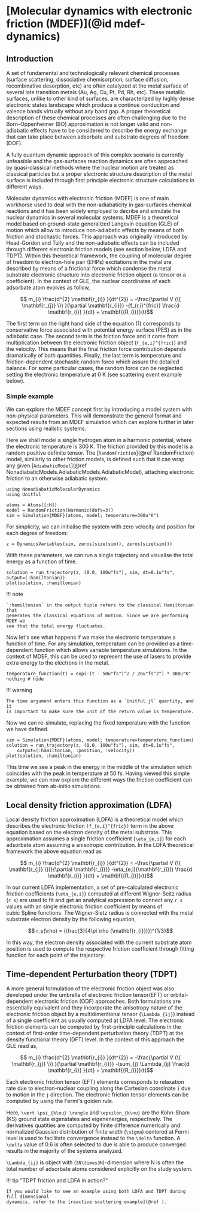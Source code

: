# [Molecular dynamics with electronic friction (MDEF)](@id mdef-dynamics)

## Introduction
 
A set of fundamental and technologically relevant chemical processes (surface scattering, dissociative chemisorption, surface diffusion, recombinative desorption, etc) are often catalyzed at the metal surface of several late transition metals (Au, Ag, Cu, Pt, Pd, Rh, etc). These metallic surfaces, unlike to other kind of surfaces, are characterized by highly dense electronic states landscape which produce a continue conduction and valence bands virtually without any band gap. A proper theoretical description of these chemical processes are often challenging due to the Born-Oppenheimer (BO) approximation is not longer valid and non-adiabatic effects have to be considered to describe the energy exchange that can take place between adsorbate and substrate degrees of freedom (DOF).

A fully quantum dynamic approach of this complex scenario is currently unfeasible and the gas-surfaces reaction dynamics are often approached by quasi-classical methods where the nuclear motion are treated as classical particles but a proper electronic structure description of the metal surface is included through first principle electronic structure calculations in different ways. 

Molecular dynamics with electronic friction (MDEF) is one of main workhorse used to deal with the non-adiabaticity in gas-surfaces chemical reactions and it has been widely employed to decribe and simulate the nuclear dynamics in several molecular systems. MDEF is a theoretical model based on ground-state generalized Langevin equation (GLE) of motion which allow to introduce non-adiabatic effects by means of both friction and stochastic forces. This approach was originally introduced by Head-Gordon and Tully and the non-adiabatic effects can be included through different electronic friction models (see section below, LDFA and TDPT). Within this theoretical framework, the coupling of molecular degree of freedom to electron-hole pair (EHPs) excitations in the metal are described by means of a frictional force  which condense the metal substrate electronic structure into electronic friction object (a tensor or a coefficient). In the context of GLE, the nuclear coordinates of each adsorbate atom evolves as follow, 

```math
   m_{i} \frac{d^{2} \mathbf{r_{i}} }{dt^{2}} = -\frac{\partial V (\{ \mathbf{r_{j}} \}) }{\partial \mathbf{r_{i}}}  -{f_{r,i}^{fric}}  \frac{d \mathbf{r_{i}} }{dt} + \mathbf{{R_{i}}}(t)
```
The first term on the right hand side of the equation (1) corresponds to conservative force associated with potential energy surface (PES) as in the adiabatic case. The second term is the friction force and it come from multiplication between the electronic friction object (``f_{e,i}^{fric}``) and the velocity. This means that the final friction force contribution depends dramatically of both quantities. Finally, the last term is temperature and friction-dependent stochastic random force which assure the detailed balance. For some particular cases, the random force can be neglected setting the electronic temperature at 0 K (see scattering event example below).

### Simple example

We can explore the MDEF concept first by introducing a model system with non-physical
parameters. This will demonstrate the general format and expected results from an MDEF
simulation which can explore further in later sections using realistic systems.

Here we shall model a single hydrogen atom in a harmonic potential,
where the electronic temperature is 300 K.
The friction provided by this model is a random positive definite tensor.
The [`RandomFriction`](@ref RandomFriction) model, similarly to other friction models,
is defined such that it can wrap any given
[`AdiabaticModel`](@ref NonadiabaticModels.AdiabaticModels.AdiabaticModel),
attaching electronic friction to an otherwise adiabatic system.
```@example mdef
using NonadiabaticMolecularDynamics
using Unitful

atoms = Atoms([:H])
model = RandomFriction(Harmonic(dofs=3))
sim = Simulation{MDEF}(atoms, model; temperature=300u"K")
```

For simplicity, we can initialise the system with zero velocity and position for each
degree of freedom:
```@example mdef
z = DynamicsVariables(sim, zeros(size(sim)), zeros(size(sim)))
```

With these parameters, we can run a single trajectory and visualise the total energy as
a function of time.
```@example mdef
solution = run_trajectory(z, (0.0, 100u"fs"), sim, dt=0.1u"fs", output=(:hamiltonian))
plot(solution, :hamiltonian)
```

!!! note

    `:hamiltonian` in the output tuple refers to the classical Hamiltonian that
    generates the classical equations of motion. Since we are performing MDEF we
    see that the total energy fluctuates.

Now let's see what happens if we make the electronic temperature a function of time.
For any simulation, temperature can be provided as a time-dependent function which allows
variable temperature simulations.
In the context of MDEF, this can be used to represent the use of lasers to provide
extra energy to the electrons in the metal.

```@example mdef
temperature_function(t) = exp(-(t - 50u"fs")^2 / 20u"fs^2") * 300u"K"
nothing # hide
```

!!! warning

    The time argument enters this function as a `Unitful.jl` quantity, and it
    is important to make sure the unit of the return value is temperature.

Now we can re-simulate, replacing the fixed temperature with the function we have defined.

```@example mdef
sim = Simulation{MDEF}(atoms, model; temperature=temperature_function)
solution = run_trajectory(z, (0.0, 100u"fs"), sim, dt=0.1u"fs",
    output=(:hamiltonian, :position, :velocity))
plot(solution, :hamiltonian)
```

This time we see a peak in the energy in the middle of the simulation which coincides
with the peak in temperature at 50 fs.
Having viewed this simple example, we can now explore the different ways the friction
coefficient can be obtained from ab-initio simulations. 

## Local density friction approximation (LDFA)

Local density friction approximation (LDFA) is a theoretical model which describes the electronic friction ``(f_{e,i}^{fric})`` term in the above equation based on the electron density of the metal substrate. This approximation assumes a single friction coefficient (``\eta_{e,i}``) for each adsorbate atom assuming a anisotropic contribution. In the LDFA theoretical framework the above equation read as

```math
   m_{i} \frac{d^{2} \mathbf{r_{i}} }{dt^{2}} = -\frac{\partial V (\{ \mathbf{r_{j}} \})}{\partial \mathbf{r_{i}}}   -\eta_{e,i}(\mathbf{r_{i}})  \frac{d \mathbf{r_{i}} }{dt} + \mathbf{{R_{i}}}(t)
```

In our current LDFA implementation, a set of pre-calculated electronic friction coefficients (``\eta_{e,i}``) computed at different Wigner-Seitz radius (``r_s``) are used to fit and get an analytical expression to connect any ``r_s`` values with an single electronic friction coefficient by means of   
cubic Spline functions. The Wigner-Sietz radius is connected with the metal substrate electron density by the following equation, 

```math
   r_s(\rho) = (\frac{3}{4\pi \rho (\mathbf{r_{i}})})^{1/3}
```

In this way, the electron density associated with the current substrate atom position is used to compute the respective friction coefficient through fitting function for each point of the trajectory.

## Time-dependent Perturbation theory (TDPT)

A more general formulation of the electronic friction object was also developed under the umbrella of electronic friction tensor(EFT) or orbital-dependent electronic friction (ODF) approaches. Both formulations are essentially equivalent and they incorporate the anisotropy nature of the electronic friction object by a multidimentional tensor (``\Lambda_{ij}``) instead of a single coefficient as usually computed at LDFA level.  The electronic friction elements can be computed by first-principle calculations in the context of first-order time-dependent perturbation theory (TDPT) at the density functional theory (DFT) level. In the context of this approach the GLE read as, 

```math
   m_{i} \frac{d^{2} \mathbf{r_{i}} }{dt^{2}} = -\frac{\partial V (\{ \mathbf{r_{j}} \}) }{\partial \mathbf{r_{i}}}   -\sum_{j} \Lambda_{ij}  \frac{d \mathbf{r_{i}} }{dt} + \mathbf{{R_{i}}}(t)
```

Each electronic friction tensor (EFT) elements corresponds to relaxation rate due to electron-nuclear coupling along the Cartesian coordinate ``i`` due to motion in the ``j`` direction. The electronic friction tensor elements can be computed by using the Fermi's golden rule.

Here, ``\vert \psi_{k\nu} \rangle`` and ``\epsilon_{k\nu}`` are the Kohn-Sham (KS) ground state eigenstates and eigenenergies, respectively. The derivatives quatities are computed by finite difference numerically and normalized Gaussian distribution of finite width (``\sigma``) centered at Fermi level is used to facilitate convergence instead to the ``\delta`` function. A ``\delta`` value of 0.6 is often selected to due is able to produce converged results in the majority of the systems analyzed.

``\Lambda_{ij}`` is object with (``3N\times3N``)-dimension where N is often the total number of adsorbate atoms considered explicitly on the study system.

!!! tip "TDPT friction and LDFA in action?"

    If you would like to see an example using both LDFA and TDPT during full dimensional
    dynamics, refer to the [reactive scattering example](@ref ).
